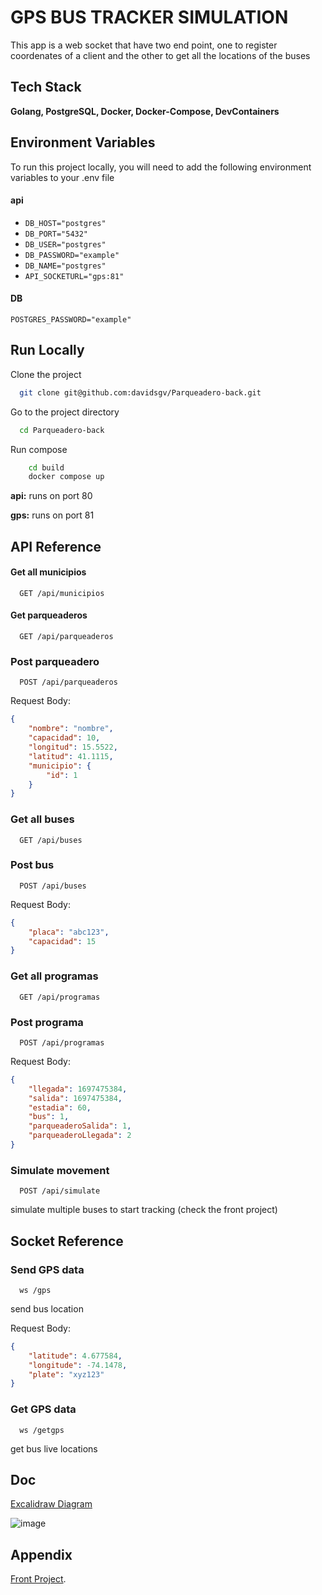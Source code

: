 
# GPS BUS TRACKER SIMULATION

This app is a web socket that have two end point, one to register coordenates of a client and the other to get all the locations of the buses

## Tech Stack

**Golang, PostgreSQL, Docker, Docker-Compose, DevContainers**

## Environment Variables

To run this project locally, you will need to add the following environment variables to your .env file

#### api

- `DB_HOST="postgres"`
- `DB_PORT="5432"`
- `DB_USER="postgres"`
- `DB_PASSWORD="example"`
- `DB_NAME="postgres"`
- `API_SOCKETURL="gps:81"`

#### DB

`POSTGRES_PASSWORD="example"`

## Run Locally

Clone the project

```bash
  git clone git@github.com:davidsgv/Parqueadero-back.git
```

Go to the project directory

```bash
  cd Parqueadero-back
```

Run compose

``` bash
    cd build
    docker compose up
```

**api:** runs on port 80

**gps:** runs on port 81

## API Reference

#### Get all municipios

```http
  GET /api/municipios
```

#### Get parqueaderos

```http
  GET /api/parqueaderos
```

### Post parqueadero

```http
  POST /api/parqueaderos
```

Request Body:

```json
{
    "nombre": "nombre",
    "capacidad": 10,
    "longitud": 15.5522,
    "latitud": 41.1115,
    "municipio": {
        "id": 1
    }
}
```

### Get all buses

```http
  GET /api/buses
```

### Post bus

```http
  POST /api/buses
```

Request Body:

```json
{
    "placa": "abc123",
    "capacidad": 15
}
```

### Get all programas

```http
  GET /api/programas
```

### Post programa

```http
  POST /api/programas
```

Request Body:

```json
{
    "llegada": 1697475384,
    "salida": 1697475384,
    "estadia": 60,
    "bus": 1,
    "parqueaderoSalida": 1,
    "parqueaderoLlegada": 2
}
```

### Simulate movement

```http
  POST /api/simulate
```

simulate multiple buses to start tracking (check the front project)

## Socket Reference

### Send GPS data

```http
  ws /gps
```

send bus location

Request Body:

```json
{
    "latitude": 4.677584,
    "longitude": -74.1478,
    "plate": "xyz123"
}
```

### Get GPS data

```http
  ws /getgps
```

get bus live locations

## Doc

[Excalidraw Diagram](https://excalidraw.com/#json=czxgP2yhu8F2bkc6MkZQE,4a6E030q_r0bydWHYPXO3g)

![image](https://github.com/user-attachments/assets/cbb4c2ad-2200-4a3f-ae2f-c84cc3b171ef)


## Appendix

[Front Project](https://github.com/davidsgv/Parqueadero-front).
